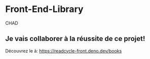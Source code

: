 # Front-End-Library
 CHAD

## Je vais collaborer à la réussite de ce projet!

Découvrez le à: https://readcycle-front.deno.dev/books
